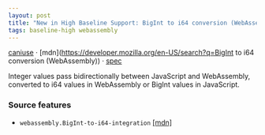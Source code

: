 ```yaml
---
layout: post
title: "New in High Baseline Support: BigInt to i64 conversion (WebAssembly)"
tags: baseline-high webassembly
---
```


[caniuse](https://caniuse.com/?search=wasm-bigint) · [mdn](https://developer.mozilla.org/en-US/search?q=BigInt to i64 conversion (WebAssembly)) · [spec](https://webassembly.github.io/spec/js-api/#ref-for-syntax-numtype①⓪)

Integer values pass bidirectionally between JavaScript and WebAssembly, converted to i64 values in WebAssembly or BigInt values in JavaScript.

### Source features

- ``webassembly.BigInt-to-i64-integration`` [[mdn]](https://developer.mozilla.org/en-US/search?q=webassembly.BigInt-to-i64-integration)
